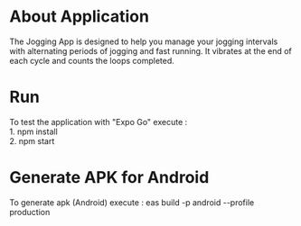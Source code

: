 # About Application
The Jogging App is designed to help you manage your jogging intervals with alternating periods of jogging and fast running. It vibrates at the end of each cycle and counts the loops completed.

# Run
To test the application with "Expo Go" execute :  
        1. npm install  
        2. npm start

# Generate APK for Android
To generate apk (Android) execute : eas build -p android --profile production
